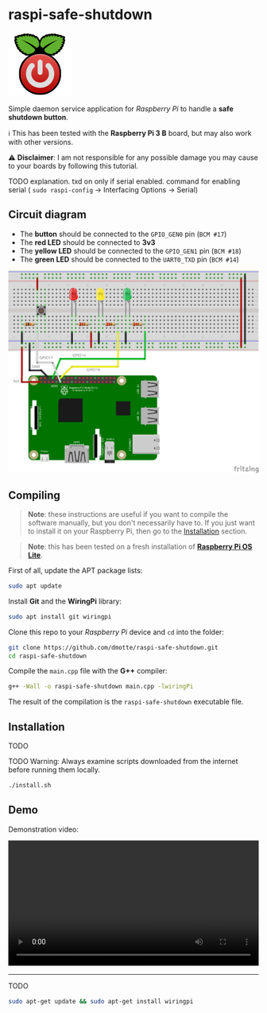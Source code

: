 # raspi-safe-shutdown

![](icon-128.png)

Simple daemon service application for *Raspberry Pi* to handle a **safe shutdown button**.

:information_source: This has been tested with the **Raspberry Pi 3 B** board, but may also work with other versions.

:warning: **Disclaimer**: I am not responsible for any possible damage you may cause to your boards by following this tutorial.

TODO explanation. txd on only if serial enabled. command for enabling serial ( `sudo raspi-config` &rarr; Interfacing Options &rarr; Serial)

## Circuit diagram

- The **button** should be connected to the `GPIO_GEN0` pin (`BCM #17`)
- The **red LED** should be connected to **3v3**
- The **yellow LED** should be connected to the `GPIO_GEN1` pin (`BCM #18`)
- The **green LED** should be connected to the `UART0_TXD` pin (`BCM #14`)

![Circuit diagram](circuit_bb.png)

## Compiling

> **Note**: these instructions are useful if you want to compile the software manually, but you don't necessarily have to. If you just want to install it on your Raspberry Pi, then go to the [Installation](#installation) section.

> **Note**: this has been tested on a fresh installation of [**Raspberry Pi OS Lite**](https://www.raspberrypi.org/software/operating-systems/).

First of all, update the APT package lists:

```bash
sudo apt update
```

Install **Git** and the **WiringPi** library:

```bash
sudo apt install git wiringpi
```

Clone this repo to your *Raspberry Pi* device and `cd` into the folder:

```bash
git clone https://github.com/dmotte/raspi-safe-shutdown.git
cd raspi-safe-shutdown
```

Compile the `main.cpp` file with the **G++** compiler:

```bash
g++ -Wall -o raspi-safe-shutdown main.cpp -lwiringPi
```

The result of the compilation is the `raspi-safe-shutdown` executable file.

## Installation

TODO

TODO Warning: Always examine scripts downloaded from the internet before running them locally.

```bash
./install.sh
```

## Demo

Demonstration video:

<video width="100%" controls>
    <source src="demo.mp4">
    <a href="https://dmotte.github.io/raspi-safe-shutdown/#demo" target="_blank">Watch it on GitHub Pages</a>
</video>

---

TODO

```bash
sudo apt-get update && sudo apt-get install wiringpi
```
